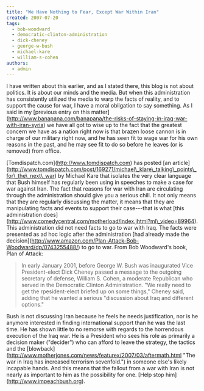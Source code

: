 ```yaml
---
title: "We Have Nothing to Fear, Except War Within Iran"
created: 2007-07-20
tags: 
  - bob-woodward
  - democratic-clinton-administration
  - dick-cheney
  - george-w-bush
  - michael-kare
  - william-s-cohen
authors: 
  - admin
---
```


I have written about this earlier, and as I stated there, this blog is not about politics. It is about our minds and the media. But when this administration has consistently utilized the media to warp the facts of reality, and to support the cause for war, I have a moral obligation to say something. As I said in my \[previous entry on this matter\](http://www.banapana.com/banapana/the-risks-of-staying-in-iraq-war-with-iran-syria) we have all got to wise up to the fact that the greatest concern we have as a nation right now is that brazen loose cannon is in charge of our military right now, and he has seen fit to wage war for his own reasons in the past, and he may see fit to do so before he leaves (or is removed) from office.

\[Tomdispatch.com\](http://www.tomdispatch.com) has posted \[an article\](http://www.tomdispatch.com/post/169271/michael\_klare\_talking\_points\_for\_the\_next\_war) by Michael Kare that isolates the very clear language that Bush himself has regularly been using in speeches to make a case for war against Iran. The fact that reasons for war with Iran are circulating through the administration should give you a serious chill. It not only means that they are regularly discussing the matter, it means that they are manipulating facts and events to support their case---that is what \[this administration does\](http://www.comedycentral.com/motherload/index.jhtml?ml\_video=89964). This administration did not need facts to go to war with Iraq. The facts were presented as ad hoc logic after the administration \[had already made the decision\](http://www.amazon.com/Plan-Attack-Bob-Woodward/dp/0743255488/) to go to war. From Bob Woodward's book, Plan of Attack:

> In early January 2001, before George W. Bush was inaugurated Vice President-elect Dick Cheney passed a message to the outgoing secretary of defense, William S. Cohen, a moderate Republican who served in the Democratic Clinton Administration. "We really need to get the rpesident-elect briefed up on some things," Cheney said, adding that he wanted a serious "discussion about Iraq and different options."

Bush is not discussing Iran because he feels he needs justification, nor is he anymore interested in finding international support than he was the last time. He has shown little to no remorse with regards to the horrendous execution of the Iraq war. He is a President who sees his role as primarily a decision maker ("decider") who can afford to leave the strategy, the tactics and the \[blowback\](http://www.motherjones.com/news/featurex/2007/03/aftermath.html "The war in Iraq has increased terrorism sevenfold.") in someone else's likely incapable hands. And this means that the fallout from a war with Iran is not nearly as important to him as the possibility for one. \[Help stop him\](http://www.impeachbush.org).
